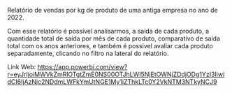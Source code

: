 Relatório de vendas por kg de produto de uma antiga empresa no ano de 2022.

Com esse relatório é possível analisarmos, a saída de cada produto, a quantidade total de saída por mês de cada produto, comparativo de saída total com os anos anteriores, e também é possível avaliar cada produto separadamente, clicando no filtro na lateral do relatório.

Link Web: https://app.powerbi.com/view?r=eyJrIjoiMWVkZmRlOTgtZmE0NS00OTJhLWI5NjEtOWNjZDdjODg1YzI3IiwidCI6IjAzNjc2NDdmLWFkYmUtNGE1My1iZThkLTc0Y2VkNTM3NTkyNCJ9
